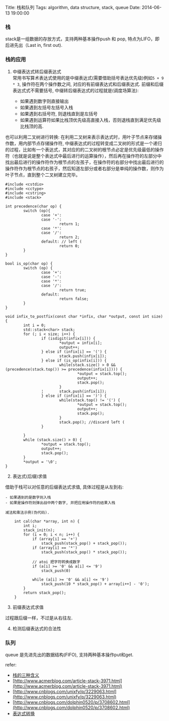 Title: 栈和队列
Tags: algorithm, data structure, stack, queue
Date: 2014-06-13 19:00:00

### 栈

stack是一组数据的存放方式，支持两种基本操作push 和 pop, 特点为LIFO，即后进先出（Last in, first out).

### 栈的应用

1. 中缀表达式转后缀表达式  
常用书写算术表达式使用的是中缀表达式(需要借助括号表达优先级)例如`5 + 9 * 3`, 操作符在两个操作数之间, 对应的有前缀表达式和后缀表达式. 前缀和后缀表达式式不需要括号, 中缀转后缀表达式的过程就是(调度场算法):

    - 如果遇到数字则直接输出
    - 如果遇到左括号左括号入栈
    - 如果遇到右括号符, 则退栈直到是左括号
    - 如果遇到运算符如果比栈顶优先级高直接入栈，否则退栈直到满足优先级比栈顶的高.

也可以利用二叉树进行转换: 在利用二叉树来表示表达式时，用叶子节点来存储操作数，用内部节点存储操作符, 中缀表达式的过程转变成二叉树的形式是一个递归的过程，比如有一个表达式，其对应的的二叉树的根节点必定是优先级最低的操作符（也就是说是整个表达式中最后进行的运算操作），然后再在操作符的左部分中找出最后进行的操作符作为根节点的左孩子，在操作符的右部分中找出最后进行的操作符作为根节点的右孩子，然后知道左部分或者右部分是单纯的操作数，则作为叶子节点，直到整个二叉树建立完毕。

    #include <cstdio>
    #include <cctype>
    #include <cstring>
    #include <stack>

    int precedence(char op) {
            switch (op){
                    case '+':
                    case '-':
                            return 1;
                    case '*':
                    case '/':
                            return 2;
                    default: // left (
                            return 0;
            }
    }

    bool is_op(char op) {
            switch (op) {
                    case '+':
                    case '-':
                    case '*':
                    case '/':
                            return true;
                    default:
                            return false;
            }
    }

    void infix_to_postfix(const char *infix, char *output, const int size) {
            int i = 0;
            std::stack<char> stack;
            for (; i < size; i++) {
                    if (isdigit(infix[i])) {
                            *output = infix[i];
                            output++;
                    } else if (infix[i] == '(') {
                            stack.push(infix[i]);
                    } else if (is_op(infix[i])) {
                            while(stack.size() > 0 && (precedence(stack.top()) >= precedence(infix[i]))) {
                                    *output = stack.top();
                                    output++;
                                    stack.pop();
                            }
                    ¦       stack.push(infix[i]);
                    } else if (infix[i] == ')') {
                            while(stack.top() != '(') {
                                    *output = stack.top();
                                    output++;
                                    stack.pop();
                            }
                            stack.pop(); //discard left (
                    }

            }
            while (stack.size() > 0) {
                    *output = stack.top();
                    output++;
                    stack.pop();
            }
            *output = '\0';
    }

2. 表达式(后缀)求值  

借助于栈可以对任意的后缀表达式求值, 具体过程是从左到右:

    - 如果遇到的是数字则入栈
    - 如果是操作符则弹出战中两个数字, 并把应用操作符的结果入栈

    减法和乘法示例(伪代码).

        int cal(char *array, int n) {
            int i;
            stack_init(n);
            for (i = 0; i < n; i++) {
                if (array[i] == '+')
                    stack_push(stack_pop() + stack_pop());
                if (array[i] == '*')
                    stack_push(stack_pop() * stack_pop());

                // atoi 把字符转换成数字
                if (a[i] >= '0' && a[i] <= '9')
                    stack_push(0)

                while (a[i] >= '0' && a[i] <= '9')
                    stack_push(10 * stack_pop() + array[i++] - '0');
            }
            return stack_pop();
        }

3. 前缀表达式求值

过程跟后缀一样，不过是从右往左.

4. 检测后缀表达式的合法性

### 队列

queue 是先进先出的数据结构(FIFO), 支持两种基本操作put和get.

refer:

- [栈的三种含义](http://blog.jobbole.com/52367/)
- [http://www.acmerblog.com/article-stack-3971.html](http://www.acmerblog.com/article-stack-3971.html)
- [http://www.cnblogs.com/unixfy/p/3229063.html](http://www.cnblogs.com/unixfy/p/3229063.html)
- [http://www.cnblogs.com/dolphin0520/p/3708602.html](http://www.cnblogs.com/dolphin0520/p/3708602.html)
- [表达式转换](http://interactivepython.org/runestone/static/pythonds/BasicDS/InfixPrefixandPostfixExpressions.html)

